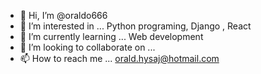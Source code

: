 - 👋 Hi, I’m @oraldo666
- 👀 I’m interested in ... Python programing, Django , React
- 🌱 I’m currently learning ... Web development
- 💞️ I’m looking to collaborate on ... 
- 📫 How to reach me ... orald.hysaj@hotmail.com

<!---
oraldo666/oraldo666 is a ✨ special ✨ repository because its `README.md` (this file) appears on your GitHub profile.
You can click the Preview link to take a look at your changes.
--->
